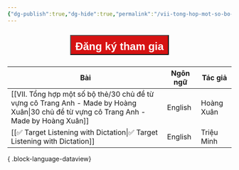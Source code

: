 ```yaml
---
{"dg-publish":true,"dg-hide":true,"permalink":"/vii-tong-hop-mot-so-bo-the/tong-hop-bo-the-anki/","hide":true,"dgPassFrontmatter":true}
---
```



<div style="display: flex; flex-direction: column; align-items: center; cursor: pointer;">
  <a href="https://hocanki.com/tham-gia-nhom-huong-dan-anki/" target="_blank">
    <button style="height:45px;font-size: 24px; padding: 10px; margin: 10px 0; background: #D71313; font-weight: 600; color: white;">Đăng ký tham gia</button>
  </a>
</div>


| Bài                                                                                                                                         | Ngôn ngữ | Tác giả    |
| ------------------------------------------------------------------------------------------------------------------------------------------- | -------- | ---------- |
| [[VII. Tổng hợp một số bộ thẻ/30 chủ đề từ vựng cô Trang Anh - Made by Hoàng Xuân\|30 chủ đề từ vựng cô Trang Anh - Made by Hoàng Xuân]] | English  | Hoàng Xuân |
| [[✅ Target Listening with Dictation\|✅ Target Listening with Dictation]]                                                                 | English  | Triệu Minh |

{ .block-language-dataview}
